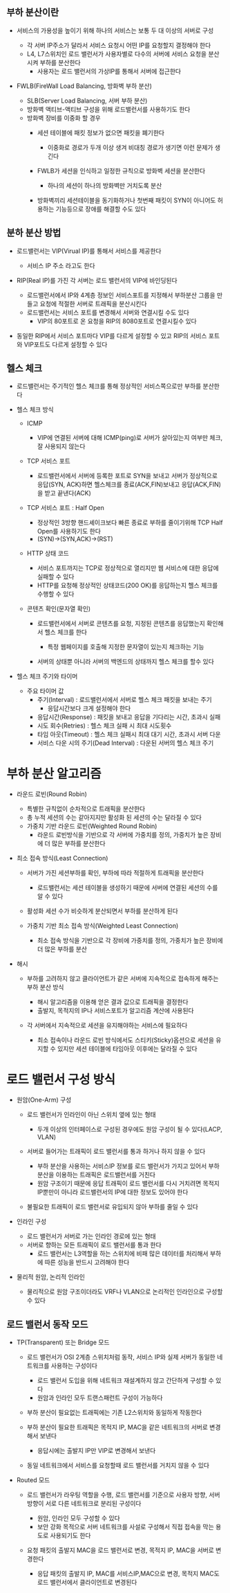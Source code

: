 ## 부하 분산이란
- 서비스의 가용성을 높이기 위해 하나의 서비스는 보통 두 대 이상의 서버로 구성
    - 각 서버 IP주소가 달라서 서비스 요청시 어떤 IP를 요청할지 결정해야 한다
    - L4, L7스위치인 로드 밸런서가 사용자별로 다수의 서버에 서비스 요청을 분산시켜 부하를 분산한다
        - 사용자는 로드 밸런서의 가상IP를 통해서 서버에 접근한다

- FWLB(FireWall Load Balancing, 방화벽 부하 분산)
    - SLB(Server Load Balancing, 서버 부하 분산)
    - 방화벽 액티브-액티브 구성을 위해 로드밸런서를 사용하기도 한다
    - 방화벽 장비를 이중화 할 경우
        - 세션 테이블에 패킷 정보가 없으면 패킷을 폐기한다
            - 이중화로 경로가 두개 이상 생겨 비대칭 경로가 생기면 이런 문제가 생긴다

        - FWLB가 세션을 인식하고 일정한 규칙으로 방화벽 세션을 분산한다
            - 하나의 세션이 하나의 방화벽만 거치도록 분산
        
        - 방화벽끼리 세션테이블을 동기화하거나 첫번째 패킷이 SYN이 아니어도 허용하는 기능등으로 장애를 해결할 수도 있다

## 분하 분산 방법
- 로드밸런서는 VIP(Virual IP)를 통해서 서비스를 제공한다
    - 서비스 IP 주소 라고도 한다

- RIP(Real IP)를 가진 각 서버는 로드 밸런서의 VIP에 바인딩된다
    - 로드밸런서에서 IP와 4계층 정보인 서비스포트를 지정해서 부하분산 그룹을 만들고 요청에 적절한 서버로 트래픽을 분산시킨다
    - 로드밸런서는 서비스 포트를 변경해서 서버와 연결시킬 수도 있다
        - VIP의 80포트로 온 요청을 RIP의 8080포트로 연결시킬수 있다
    
- 동일한 RIP에서 서비스 포트마다 VIP를 다르게 설정할 수 있고 RIP의 서비스 포트와 VIP포트도 다르게 설정할 수 있다

## 헬스 체크
- 로드밸런서는 주기적인 헬스 체크를 통해 정상적인 서비스쪽으로만 부하를 분산한다
- 헬스 체크 방식
    - ICMP
        - VIP에 연결된 서버에 대해 ICMP(ping)로 서버가 살아있는지 여부만 체크, 잘 사용되지 않는다
    
    - TCP 서비스 포트
        - 로드밸런서에서 서버에 등록한 포트로 SYN을 보내고 서버가 정상적으로 응답(SYN, ACK)하면 헬스체크를 종료(ACK,FIN)보내고 응답(ACK,FIN)을 받고 끝낸다(ACK)
    
    - TCP 서비스 포트 : Half Open
        - 정상적인 3방향 핸드셰이크보다 빠른 종료로 부하를 줄이기위해 TCP Half Open를 사용하기도 한다
        - (SYN)->(SYN,ACK)->(RST)
    
    - HTTP 상태 코드
        - 서비스 포트까지는 TCP로 정상적으로 열리지만 웹 서비스에 대한 응답에 실패할 수 있다
        - HTTP를 요청해 정상적인 상태코드(200 OK)를 응답하는지 헬스 체크를 수행할 수 있다
        
    - 콘텐츠 확인(문자열 확인)
        - 로드밸런서에서 서버로 콘텐츠를 요청, 지정된 콘텐츠를 응답했는지 확인해서 헬스 체크를 한다
            - 특정 웹페이지를 호출해 지정한 문자열이 있는지 체크하는 기능

        - 서버의 상태뿐 아니라 서버의 백엔드의 상태까지 헬스 체크를 할수 있다
        
- 헬스 체크 주기와 타이머
    - 주요 타이머 값
        - 주기(Interval) : 로드밸런서에서 서버로 헬스 체크 패킷을 보내는 주기
            - 응답시간보다 크게 설정해야 한다
        - 응답시간(Response) : 패킷을 보내고 응답을 기다리는 시간, 초과시 실패
        - 시도 회수(Retries) : 헬스 체크 실패 시 최대 시도횟수
        - 타임 아웃(Timeout) : 헬스 체크 실패시 최대 대기 시간, 초과시 서버 다운
        - 서비스 다운 시의 주기(Dead Interval) : 다운된 서버의 헬스 체크 주기

# 부하 분산 알고리즘
- 라운드 로빈(Round Robin)
    - 특별한 규칙없이 순차적으로 트래픽을 분산한다
    - 총 누적 세션의 수는 같아지지만 활성화 된 세션의 수는 달라질 수 있다
    - 가중치 기반 라운드 로빈(Weighted Round Robin)
        - 라운드 로빈방식을 기반으로 각 서버에 가중치를 정의, 가중치가 높은 장비에 더 많은 부하를 분산한다

- 최소 접속 방식(Least Connection)
    - 서버가 가진 세션부하를 확인, 부하에 따라 적절하게 트래픽을 분산한다
        - 로드밸런서는 세션 테이블을 생성하기 때문에 서버에 연결된 세션의 수를 알 수 있다

    - 활성화 세션 수가 비슷하게 분산되면서 부하를 분산하게 된다
        
    - 가중치 기반 최소 접속 방식(Weighted Least Connection)
        - 최소 접속 방식을 기반으로 각 장비에 가중치를 정의, 가중치가 높은 장비에 더 많은 부하를 분산
    
- 해시
    - 부하를 고려하지 않고 클라이언트가 같은 서버에 지속적으로 접속하게 해주는 부하 분산 방식
        - 해시 알고리즘을 이용해 얻은 결과 값으로 트래픽을 결정한다 
        - 출발지, 목적지의 IP나 서비스포트가 알고리즘 계산에 사용된다
    
    - 각 서버에서 지속적으로 세션을 유지해야하는 서비스에 필요하다
        - 최소 접속이나 라운드 로빈 방식에서도 스티키(Sticky)옵션으로 세션을 유지할 수 있지만 세션 테이블에 타임아웃 이후에는 달라질 수 있다

# 로드 밸런서 구성 방식
- 원암(One-Arm) 구성
    - 로드 밸런서가 인라인이 아닌 스위치 옆에 있는 형태
        - 두개 이상의 인터페이스로 구성된 경우에도 원암 구성이 될 수 있다(LACP, VLAN)
    
    - 서버로 들어가는 트래픽이 로드 밸런서를 통과 하거나 하지 않을 수 있다
        - 부하 분산을 사용하는 서비스IP 정보를 로드 밸런서가 가지고 있어서 부하 분산을 이용하는 트래픽은 로드밸런서를 거친다
        - 원암 구조이기 때문에 응답 트래픽이 로드 밸런서를 다시 거치려면 목적지IP뿐만이 아니라 로드밸런서의 IP에 대한 정보도 있어야 한다
    
    - 불필요한 트래픽이 로드 밸런서로 유입되지 않아 부하를 줄일 수 있다

- 인라인 구성
    - 로드 밸런서가 서버로 가는 인라인 경로에 있는 형태
    - 서버로 향하는 모든 트래픽이 로드 밸런서를 통과 한다
        - 로드 밸런서는 L3역할을 하는 스위치에 비패 많은 데이터를 처리해서 부하에 따른 성능을 반드시 고려해야 한다
    
- 물리적 원암, 논리적 인라인
    - 물리적으로 원암 구조이더라도 VRF나 VLAN으로 논리적인 인라인으로 구성할 수 있다

## 로드 밸런서 동작 모드
- TP(Transparent) 또는 Bridge 모드
    - 로드 밸런서가 OSI 2계층 스위치처럼 동작, 서비스 IP와 실제 서버가 동일한 네트워크를 사용하는 구성이다
        - 로드 밸런서 도입을 위해 네트워크 재설계하지 않고 간단하게 구성할 수 있다 
        - 원암과 인라인 모두 트랜스패런트 구성이 가능하다
    
    - 부하 분산이 필요없는 트래픽에는 기존 L2스위치와 동일하게 작동한다
    - 부하 분산이 필요한 트래픽은 목적지 IP, MAC을 같은 네트워크의 서버로 변경해서 보낸다
        - 응답시에는 출발지 IP만 VIP로 변경해서 보낸다
    
    - 동일 네트워크에서 서비스를 요청할때 로드 밸런서를 거치지 않을 수 있다
        
- Routed 모드
    - 로드 밸런서가 라우팅 역할을 수행, 로드 밸런서를 기준으로 사용자 방향, 서버 방향이 서로 다른 네트워크로 분리된 구성이다
        - 원암, 인라인 모두 구성할 수 있다
        - 보안 강화 목적으로 서버 네트워크를 사설로 구성해서 직접 접속을 막는 용도로 사용되기도 한다

    - 요청 패킷의 출발지 MAC을 로드 밸런서로 변경, 목적지 IP, MAC을 서버로 변경한다
        - 응답 패킷의 출발지 IP, MAC를 서비스IP,MAC으로 변경, 목적지 MAC도 로드 밸런서에서 클라이언트로 변경된다
    




    
    




